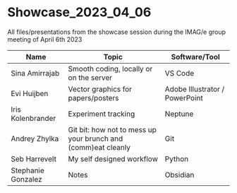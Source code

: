 # Showcase_2023_04_06
All files/presentations from the showcase session during the IMAG/e group meeting of April 6th 2023

| Name             | Topic                                                         | Software/Tool                           |
|------------------|---------------------------------------------------------------|-----------------------------------------|
| Sina Amirrajab   | Smooth coding, locally or on the server                       | VS Code                                 |
| Evi Huijben      | Vector graphics for papers/posters                            | Adobe Illustrator / PowerPoint         |
| Iris Kolenbrander| Experiment tracking                                          | Neptune                                 |
| Andrey Zhylka    | Git bit: how not to mess up your brunch and (comm)eat cleanly | Git                                     |
| Seb Harrevelt    | My self designed workflow                                      | Python                                  |
| Stephanie Gonzalez | Notes                                                        | Obsidian                                  |
